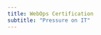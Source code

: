 ```yaml
---
title: WebOps Certification
subtitle: "Pressure on IT"
---
```


<Partial file="certification-guide/pressure-on-it.md" />
